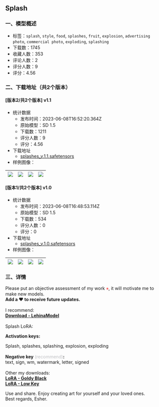 ## Splash
### 一、模型概述

- 标签：`splash`, `style`, `food`, `splashes`, `fruit`, `explosion`, `advertising photo`, `commercial photo`, `exploding`, `splashing`
- 下载数：1745
- 收藏人数：353
- 评论人数：2
- 评分人数：9
- 评分：4.56

### 二、下载地址（共2个版本）

#### [版本2/共2个版本] v1.1

- 统计数据
  - 发布时间：2023-06-08T16:52:20.364Z
  - 原始模型：SD 1.5
  - 下载数：1211
  - 评分人数：9
  - 评分：4.56
- 下载地址
  - [splashes_v.1.1.safetensors](https://civitai.com/api/download/models/91874)
- 样例图像：

| <img src="https://image.civitai.com/xG1nkqKTMzGDvpLrqFT7WA/bde045f6-1fc7-4cc3-8e43-11dd5f60c167/width=450/1075224.jpeg" /> | <img src="https://image.civitai.com/xG1nkqKTMzGDvpLrqFT7WA/6810137f-5210-4167-80cb-a40fcc95927a/width=450/1075231.jpeg" /> | <img src="https://image.civitai.com/xG1nkqKTMzGDvpLrqFT7WA/ba08b572-837a-4ba4-9ae7-30102460d3f3/width=450/1075221.jpeg" /> | <img src="https://image.civitai.com/xG1nkqKTMzGDvpLrqFT7WA/2c2da7f3-4e5d-4c04-a629-f37faa93d6a0/width=450/1075222.jpeg" /> |
| ---- | ---- | ---- | ---- |

#### [版本1/共2个版本] v1.0

- 统计数据
  - 发布时间：2023-06-08T16:48:53.114Z
  - 原始模型：SD 1.5
  - 下载数：534
  - 评分人数：0
  - 评分：0
- 下载地址
  - [splashes_v.1.0.safetensors](https://civitai.com/api/download/models/86612)
- 样例图像：

| <img src="https://image.civitai.com/xG1nkqKTMzGDvpLrqFT7WA/7fe966db-3c88-4e52-8231-8bc2e0e3fb75/width=450/986904.jpeg" /> | <img src="https://image.civitai.com/xG1nkqKTMzGDvpLrqFT7WA/9ae724e2-ebd5-45cb-91c3-4855a971b6aa/width=450/986946.jpeg" /> | <img src="https://image.civitai.com/xG1nkqKTMzGDvpLrqFT7WA/a7b759d6-5aba-4adb-b0b7-0bcf13b95579/width=450/986941.jpeg" /> | <img src="https://image.civitai.com/xG1nkqKTMzGDvpLrqFT7WA/8d9b18f6-306f-478b-af0b-bed38dc8befd/width=450/986943.jpeg" /> |
| ---- | ---- | ---- | ---- |


### 三、详情
<p>Please put an objective assessment of my work <strong><span style="color:rgb(250, 82, 82)">⭑</span></strong>, it will motivate me to make new models.<br /><strong>Add a ❤️ to receive future updates.</strong><br /><br />I recommend:<br /><a target="_blank" rel="ugc" href="https://civitai.com/models/66043/lehinamodel"><strong>Download - LehinaModel</strong></a><br /><br />Splash LoRA:</p><p><strong>Activation keys:</strong></p><p>Splash, splashes, splashing, explosion, exploding<br /><br /><strong>Negative key</strong><span style="color:rgb(193, 194, 197)"> (recommend)</span><strong>:</strong><br />text, sign, wm, watermark, letter, signed<br /><br />Other my downloads:<br /><a target="_blank" rel="ugc" href="https://civitai.com/models/67743/goldy-black"><strong>LoRA - Goldy Black</strong></a><br /><a target="_blank" rel="ugc" href="https://civitai.com/models/66011/low-key"><strong>LoRA - Low Key</strong></a><br /></p><p>Use and share. Enjoy creating art for yourself and your loved ones.<br />Best regards, Esher.</p>